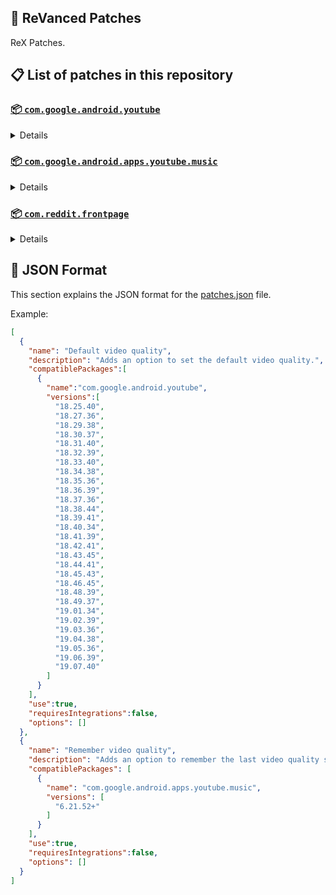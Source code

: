 ## 🧩 ReVanced Patches

ReX Patches.

## 📋 List of patches in this repository

### [📦 `com.google.android.youtube`](https://play.google.com/store/apps/details?id=com.google.android.youtube)
<details>

| 💊 Patch | 📜 Description | 🏹 Target Version |
|:--------:|:--------------:|:-----------------:|
| `Add splash animation` | Adds old style splash animation. | 18.25.40 ~ 19.07.40 |
| `Alternative thumbnails` | Adds options to replace video thumbnails using the DeArrow API or image captures from the video. | 18.25.40 ~ 19.07.40 |
| `Ambient mode switch` | Adds an option to bypass the restrictions of ambient mode or disable it completely. | 18.25.40 ~ 19.07.40 |
| `Append time stamps information` | Adds an option to add the current video quality or playback speed in brackets next to the current time. | 18.25.40 ~ 19.07.40 |
| `Change player flyout panel toggles` | Adds an option to use text toggles instead of switch toggles within the additional settings menu. | 18.25.40 ~ 19.05.36 |
| `Change start page` | Adds an option to set which page the app opens in instead of the homepage. | 18.25.40 ~ 19.07.40 |
| `Custom branding heading` | Applies a custom heading in the top left corner within the app. | 18.25.40 ~ 19.07.40 |
| `Custom branding icon YouTube` | Change the YouTube launcher icon to the icon specified in options.json. | 18.25.40 ~ 19.07.40 |
| `Custom branding name YouTube` | Rename the YouTube app to the name specified in options.json. | 18.25.40 ~ 19.07.40 |
| `Custom double tap length` | Add 'double-tap to seek' value. | 18.25.40 ~ 19.07.40 |
| `Custom package name` | Changes the package name for the non-root build of YouTube and YouTube Music to the name specified in options.json. | all |
| `Custom playback speed` | Adds options to customize available playback speeds. | 18.25.40 ~ 19.07.40 |
| `Custom player overlay opacity` | Adds an option to change the opacity of the video player background when player controls are visible. | 18.25.40 ~ 19.07.40 |
| `Custom seekbar color` | Adds an option to customize seekbar colors in video players and video thumbnails. | 18.25.40 ~ 19.07.40 |
| `Default playback speed` | Adds an option to set the default playback speed. | 18.25.40 ~ 19.07.40 |
| `Default video quality` | Adds an option to set the default video quality. | 18.25.40 ~ 19.07.40 |
| `Disable HDR video` | Adds options to disable HDR video. | 18.25.40 ~ 19.07.40 |
| `Disable QUIC protocol` | Adds an option to disable CronetEngine's QUIC protocol. | 18.25.40 ~ 19.07.40 |
| `Disable auto captions` | Adds an option to disable captions from being automatically enabled. | 18.25.40 ~ 19.07.40 |
| `Disable haptic feedback` | Adds an option to disable haptic feedback when swiping the video player. | 18.25.40 ~ 19.07.40 |
| `Disable landscape mode` | Adds an option to disable landscape mode when entering fullscreen. | 18.25.40 ~ 19.07.40 |
| `Disable pip notification` | Disable pip notification when you first launch pip mode. | 18.25.40 ~ 19.07.40 |
| `Disable rolling number animations` | Adds an option to disable rolling number animations of video view count, user likes, and upload time. | 18.43.45 ~ 19.07.40 |
| `Disable shorts on startup` | Adds an option to disable the Shorts player from resuming on app startup when Shorts were last being watched. | 18.25.40 ~ 19.07.40 |
| `Disable speed overlay` | Adds an option to disable 'Play at 2x speed' when pressing and holding in the video player. | 18.25.40 ~ 19.07.40 |
| `Disable update screen` | Adds an option to disable the "Update your app" screen that appears when using an outdated client. | 18.25.40 ~ 19.07.40 |
| `Enable bottom player gestures` | Adds an option to enter fullscreen when swiping down below the video player. | 18.25.40 ~ 19.07.40 |
| `Enable compact controls overlay` | Adds an option to make the fullscreen controls compact. | 18.25.40 ~ 19.07.40 |
| `Enable debug logging` | Adds an option to enable debug logging. | 18.25.40 ~ 19.07.40 |
| `Enable external browser` | Adds an option to always open links in your browser instead of in the in-app-browser. | 18.25.40 ~ 19.07.40 |
| `Enable gradient loading screen` | Adds an option to enable gradient loading screen. | 18.25.40 ~ 19.07.40 |
| `Enable language switch` | Adds an option to enable or disable language switching toggle. | 18.25.40 ~ 19.07.40 |
| `Enable minimized playback` | Enables minimized and background playback. | 18.25.40 ~ 19.07.40 |
| `Enable new splash animation` | Adds an option to enable a new type of splash animation. | 18.25.40 ~ 19.07.40 |
| `Enable new thumbnail preview` | Adds an option to enables the new seekbar thumbnails preview. | 18.25.40 ~ 19.07.40 |
| `Enable old quality layout` | Adds an option to restore the old video quality menu with specific video resolution options. | 18.25.40 ~ 19.07.40 |
| `Enable open links directly` | Adds an option to skip over redirection URLs in external links. | 18.25.40 ~ 19.07.40 |
| `Enable seekbar tapping` | Adds an option to enable tap-to-seek on the seekbar of the video player. | 18.25.40 ~ 19.07.40 |
| `Enable song search` | Adds an option to enable song search in the voice search screen. | 18.30.37 ~ 19.07.40 |
| `Enable tablet mini player` | Adds an option to enable the tablet mini player layout. | 18.25.40 ~ 19.07.40 |
| `Enable tablet navigation bar` | Adds an option to enable the tablet navigation bar. | 18.25.40 ~ 19.07.40 |
| `Enable wide search bar` | Adds an option to replace the search icon with a wide search bar. This will hide the YouTube logo when active. | 18.25.40 ~ 19.07.40 |
| `Force fullscreen` | Adds an option to forcefully open videos in fullscreen. | 18.25.40 ~ 19.07.40 |
| `Force opus codec` | Adds an option to force the opus audio codec instead of the mp4a audio codec. | 18.25.40 ~ 19.07.40 |
| `Force video codec` | Adds an option to force the video codec. | 18.25.40 ~ 19.07.40 |
| `Hide account menu` | Adds the ability to hide account menu elements using a custom filter in the account menu and You tab. | 18.25.40 ~ 19.07.40 |
| `Hide animated button background` | Hides the background of the pause and play animated buttons in the Shorts player. | 18.25.40 ~ 19.07.40 |
| `Hide auto player popup panels` | Adds an option to hide panels (such as live chat) from opening automatically. | 18.25.40 ~ 19.07.40 |
| `Hide autoplay button` | Adds an option to hide the autoplay button in the video player. | 18.25.40 ~ 19.07.40 |
| `Hide autoplay preview` | Adds an option to hide the autoplay preview container when in fullscreen. | 18.25.40 ~ 19.07.40 |
| `Hide button container` | Adds options to hide action buttons below the video player. | 18.25.40 ~ 19.07.40 |
| `Hide captions button` | Adds an option to hide the captions button in the video player. | 18.25.40 ~ 19.07.40 |
| `Hide cast button` | Adds an option to hide the cast button. | 18.25.40 ~ 19.07.40 |
| `Hide category bar` | Adds an option to hide the category bar in feeds. | 18.25.40 ~ 19.07.40 |
| `Hide channel avatar section` | Adds an option to hide the channel avatar section of the subscription feed. | 18.25.40 ~ 19.07.40 |
| `Hide channel profile components` | Adds an option to hide channel profile components. | 18.25.40 ~ 19.07.40 |
| `Hide channel watermark` | Adds an option to hide creator's watermarks in the video player. | 18.25.40 ~ 19.07.40 |
| `Hide collapse button` | Adds an option to hide the collapse button in the video player. | 18.25.40 ~ 19.07.40 |
| `Hide comment component` | Adds options to hide components related to comments. | 18.25.40 ~ 19.07.40 |
| `Hide crowdfunding box` | Adds an option to hide the crowdfunding box between the player and video description. | 18.25.40 ~ 19.07.40 |
| `Hide description components` | Adds an option to hide description components. | 18.25.40 ~ 19.07.40 |
| `Hide double tap overlay filter` | Hides the double tap dark filter layer. | 18.25.40 ~ 19.07.40 |
| `Hide double tap to like animations` | Hides the like animations when double tap the screen in the Shorts player. | 18.25.40 ~ 19.07.40 |
| `Hide end screen cards` | Adds an option to hide suggested video cards at the end of the video in the video player. | 18.25.40 ~ 19.07.40 |
| `Hide end screen overlay` | Adds an option to hide the overlay in fullscreen when swiping up and at the end of videos. | 18.25.40 ~ 19.07.40 |
| `Hide feed flyout panel` | Adds the ability to hide feed flyout panel components using a custom filter. | 18.25.40 ~ 19.07.40 |
| `Hide filmstrip overlay` | Adds an option to hide filmstrip overlay in the video player. | 18.25.40 ~ 19.07.40 |
| `Hide floating microphone` | Adds an option to hide the floating microphone button when searching. | 18.25.40 ~ 19.07.40 |
| `Hide fullscreen panels` | Adds an option to hide panels such as live chat when in fullscreen. | 18.25.40 ~ 19.07.40 |
| `Hide general ads` | Adds options to hide general ads. | 18.25.40 ~ 19.07.40 |
| `Hide handle` | Adds options to hide the handle in the account switcher and You tab. | 18.25.40 ~ 19.07.40 |
| `Hide info cards` | Adds an option to hide info-cards in the video player. | 18.25.40 ~ 19.07.40 |
| `Hide latest videos button` | Adds options to hide latest videos button in home feed. | 18.25.40 ~ 19.07.40 |
| `Hide layout components` | Adds options to hide general layout components. | 18.25.40 ~ 19.07.40 |
| `Hide load more button` | Adds an option to hide the button under videos that loads similar videos. | 18.25.40 ~ 19.07.40 |
| `Hide mix playlists` | Adds an option to hide mix playlists in feed. | 18.25.40 ~ 19.07.40 |
| `Hide music button` | Adds an option to hide the YouTube Music button in the video player. | 18.25.40 ~ 19.07.40 |
| `Hide navigation buttons` | Adds options to hide and change navigation buttons (such as the Shorts button). | 18.25.40 ~ 19.07.40 |
| `Hide navigation label` | Adds an option to hide navigation bar labels. | 18.25.40 ~ 19.07.40 |
| `Hide player button background` | Hides the dark background surrounding the video player controls. | 18.25.40 ~ 19.07.40 |
| `Hide player flyout panel` | Adds options to hide player flyout panel components. | 18.25.40 ~ 19.07.40 |
| `Hide previous next button` | Adds an option to hide the previous and next buttons in the video player. | 18.25.40 ~ 19.07.40 |
| `Hide search term thumbnail` | Adds an option to hide thumbnails in the search term history. | 18.25.40 ~ 19.07.40 |
| `Hide seek message` | Adds an option to hide the 'Slide left or right to seek' or 'Release to cancel' message container in the video player. | 18.39.41 ~ 19.07.40 |
| `Hide seekbar` | Adds an option to hide the seekbar in video player and video thumbnails. | 18.25.40 ~ 19.07.40 |
| `Hide shorts components` | Adds options to hide components related to YouTube Shorts. | 18.25.40 ~ 19.07.40 |
| `Hide snack bar` | Adds an option to hide the snack bar action popup. | 18.25.40 ~ 19.07.40 |
| `Hide suggested actions` | Adds an option to hide the suggested actions bar inside the player. | 18.25.40 ~ 19.07.40 |
| `Hide suggested video overlay` | Adds an option to hide the suggested video overlay at the end of videos. | 18.25.40 ~ 19.07.40 |
| `Hide suggestions shelf` | Adds an option to hide the suggestions shelf in feed. | 18.25.40 ~ 19.07.40 |
| `Hide time stamp` | Adds an option to hide the timestamp in the bottom left of the video player. | 18.25.40 ~ 19.07.40 |
| `Hide toolbar button` | Adds an option to hide the button in the toolbar. | 18.25.40 ~ 19.07.40 |
| `Hide tooltip content` | Hides the tooltip box that appears on first install. | 18.25.40 ~ 19.07.40 |
| `Hide trending searches` | Adds an option to hide trending searches in the search bar. | 18.25.40 ~ 19.07.40 |
| `Hide video ads` | Adds an option to hide ads in the video player. | 18.25.40 ~ 19.07.40 |
| `Hide voice search button` | Hide voice search button in search bar. | 18.25.40 ~ 19.07.40 |
| `Keep landscape mode` | Adds an option to keep landscape mode when turning the screen off and on in fullscreen. | 18.42.41 ~ 19.07.40 |
| `Layout switch` | Adds an option to trick dpi to use tablet or phone layout. | 18.25.40 ~ 19.07.40 |
| `MaterialYou` | Enables MaterialYou theme for Android 12+ | 18.25.40 ~ 19.07.40 |
| `MicroG support` | Allows ReVanced Extended to run without root and under a different package name with MicroG. | 18.25.40 ~ 19.07.40 |
| `Overlay buttons` | Adds an option to display overlay buttons in the video player. | 18.25.40 ~ 19.07.40 |
| `Quick actions components` | Adds options to hide and customize components below the seekbar in fullscreen. | 18.25.40 ~ 19.07.40 |
| `Remove viewer discretion dialog` | Adds an option to remove the dialog that appears when opening a video that has been age-restricted by accepting it automatically. This does not bypass the age restriction. | 18.25.40 ~ 19.07.40 |
| `Return YouTube Dislike` | Shows the dislike count of videos using the Return YouTube Dislike API. | 18.25.40 ~ 19.07.40 |
| `Sanitize sharing links` | Adds an option to remove tracking query parameters from URLs when sharing links. | 18.25.40 ~ 19.07.40 |
| `Settings` | Applies mandatory patches to implement ReVanced Extended settings into the application. | 18.25.40 ~ 19.07.40 |
| `Shorts outline button` | Apply the outline icon to the action button of the Shorts player. | 18.25.40 ~ 19.07.40 |
| `SponsorBlock` | Integrates SponsorBlock which allows skipping video segments such as sponsored content. | 18.25.40 ~ 19.07.40 |
| `Spoof app version` | Adds options to spoof the YouTube client version. This can be used to restore old UI elements and features. | 18.25.40 ~ 19.07.40 |
| `Spoof device dimensions` | Adds an option to spoof the device dimensions which unlocks higher video qualities if they aren't available on the device. | 18.25.40 ~ 19.07.40 |
| `Spoof player parameters` | Adds options to spoof player parameters to prevent playback issues. | 18.25.40 ~ 19.07.40 |
| `Swipe controls` | Adds options to enable and configure volume and brightness swipe controls. | 18.25.40 ~ 19.07.40 |
| `Theme` | Change the app's theme to the values specified in options.json. | 18.25.40 ~ 19.07.40 |
| `Translations` | Add Crowdin translations for YouTube. | 18.25.40 ~ 19.07.40 |
</details>

### [📦 `com.google.android.apps.youtube.music`](https://play.google.com/store/apps/details?id=com.google.android.apps.youtube.music)
<details>

| 💊 Patch | 📜 Description | 🏹 Target Version |
|:--------:|:--------------:|:-----------------:|
| `Amoled` | Applies a pure black theme to some components. | 6.21.52+ |
| `Background play` | Enables playing music in the background. | 6.21.52+ |
| `Bitrate default value` | Sets the audio quality to "Always High" when you first install the app. | 6.21.52+ |
| `Certificate spoof` | Enables YouTube Music to work with Android Auto by spoofing the YouTube Music certificate. | 6.21.52+ |
| `Change start page` | Adds an option to set which page the app opens in instead of the homepage. | 6.21.52+ |
| `Custom branding icon YouTube Music` | Changes the YouTube Music app icon to the icon specified in options.json. | 6.21.52+ |
| `Custom branding name YouTube Music` | Renames the YouTube Music app to the name specified in options.json. | 6.21.52+ |
| `Custom package name` | Changes the package name for the non-root build of YouTube and YouTube Music to the name specified in options.json. | 6.21.52+ |
| `Custom playback speed` | Adds an option to customize available playback speeds. | 6.21.52+ |
| `Disable auto captions` | Adds an option to disable captions from being automatically enabled. | 6.21.52+ |
| `Disable overlay filter` | Removes the dark overlay when comment, share, save to playlist, and flyout panels are open. | 6.21.52+ |
| `Enable black navigation bar` | Adds an option to set the navigation bar color to black. | 6.21.52+ |
| `Enable color match player` | Adds an option to match the color of the miniplayer to the fullscreen player. Deprecated on YT Music 6.34.51+. | 6.21.52 ~ 6.33.52 |
| `Enable compact dialog` | Adds an option to enable the compact flyout menu on phones. | 6.21.52+ |
| `Enable custom filter` | Adds a custom filter which can be used to hide layout components. | 6.21.52+ |
| `Enable debug logging` | Adds an option to enable debug logging. | 6.21.52+ |
| `Enable force minimized player` | Adds an option to keep the miniplayer minimized even when another track is played. | 6.21.52+ |
| `Enable landscape mode` | Adds an option to enable landscape mode when rotating the screen on phones. | 6.21.52+ |
| `Enable minimized playback` | Enables playback in miniplayer for Kids music. | 6.21.52+ |
| `Enable old player background` | Adds an option to return the player background to the old style. Deprecated on YT Music 6.34.51+. | 6.21.52 ~ 6.33.52 |
| `Enable old player layout` | Adds an option to return the player layout to the old style. Deprecated on YT Music 6.31.55+. | 6.21.52 ~ 6.33.52 |
| `Enable old style library shelf` | Adds an option to return the library tab to the old style. | 6.21.52+ |
| `Enable old style miniplayer` | Adds an option to return the miniplayer to the old style. | 6.21.52+ |
| `Enable opus codec` | Adds an option use the opus audio codec instead of the mp4a audio codec. | 6.21.52+ |
| `Enable playback speed` | Adds an option to add a playback speed button to the flyout panel. | 6.21.52+ |
| `Enable zen mode` | Adds an option to change the player background to light grey to reduce eye strain. Deprecated on YT Music 6.34.51+. | 6.21.52 ~ 6.33.52 |
| `Exclusive audio playback` | Unlocks the option to play music without video. | 6.21.52+ |
| `Hide For You shelf` | Adds an option to hide the For You shelf from the homepage. | 6.21.52+ |
| `Hide account menu` | Adds the ability to hide account menu elements using a custom filter. | 6.21.52+ |
| `Hide action bar component` | Adds options to hide action bar components and replace the offline download button with an external download button. | 6.21.52+ |
| `Hide button shelf` | Adds an option to hide the button shelf from the homepage and explore tab. | 6.21.52+ |
| `Hide carousel shelf` | Adds an option to hide the carousel shelf from the homepage and explore tab. | 6.21.52+ |
| `Hide cast button` | Adds an option to hide the cast button. | 6.21.52+ |
| `Hide category bar` | Adds an option to hide the category bar. | 6.21.52+ |
| `Hide channel guidelines` | Adds an option to hide the channel guidelines at the top of the comments section. | 6.21.52+ |
| `Hide double tap overlay filter` | Removes the dark overlay when double-tapping to seek. | 6.21.52+ |
| `Hide emoji picker and time stamp` | Adds an option to hide the emoji picker and time stamp when typing comments. | 6.21.52+ |
| `Hide flyout panel` | Adds options to hide flyout panel components. | 6.21.52+ |
| `Hide fullscreen share button` | Adds an option to hide the share button in the fullscreen player. | 6.21.52+ |
| `Hide general ads` | Adds options to hide general ads. | 6.21.52+ |
| `Hide get premium` | Hides the "Get Music Premium" label from the account menu and settings. | 6.21.52+ |
| `Hide handle` | Adds an option to hide the handle in the account menu. | 6.21.52+ |
| `Hide history button` | Adds an option to hide the history button in the toolbar. | 6.21.52+ |
| `Hide navigation bar component` | Adds options to hide navigation bar components. | 6.21.52+ |
| `Hide new playlist button` | Adds an option to hide the "New playlist" button in the library. | 6.21.52+ |
| `Hide player overlay filter` | Removes the dark overlay when single-tapping player. | 6.21.52+ |
| `Hide playlist card` | Adds an option to hide the playlist card from the homepage. | 6.21.52+ |
| `Hide tap to update button` | Adds an option to hide the tap to update button. | 6.21.52+ |
| `Hide taste builder` | Hides the "Tell us which artists you like" card from the homepage. | 6.21.52+ |
| `Hide terms container` | Adds an option to hide the terms of service container in the account menu. | 6.21.52+ |
| `Hide tooltip content` | Hides the tooltip box that appears when opening the app for the first time. | 6.21.52+ |
| `Hide voice search button` | Hides the voice search button in the search bar. | 6.21.52+ |
| `MicroG support` | Allows YouTube Music to run without root and under a different package name with MicroG. | 6.21.52+ |
| `Remember playback speed` | Adds an option to remember the last playback speed selected. | 6.21.52+ |
| `Remember repeat state` | Adds an option to remember the state of the repeat toggle. | 6.21.52+ |
| `Remember shuffle state` | Adds an option to remember the state of the shuffle toggle. | 6.21.52+ |
| `Remember video quality` | Adds an option to remember the last video quality selected. | 6.21.52+ |
| `Remove viewer discretion dialog` | Adds an option to remove the dialog that appears when opening a video that has been age-restricted by accepting it automatically. This does not bypass the age restriction. | 6.21.52+ |
| `Replace cast button` | Adds an option to replace the cast button in the player with the "Open music" button. | 6.21.52+ |
| `Replace dismiss queue` | Adds an option to replace "Dismiss queue" with "Watch on YouTube" in the flyout menu. | 6.21.52+ |
| `Return YouTube Dislike` | Adds an option to show the dislike count of songs using the Return YouTube Dislike API. | 6.21.52+ |
| `Sanitize sharing links` | Adds an option to remove tracking query parameters from URLs when sharing links. | 6.21.52+ |
| `Settings` | Adds ReVanced Extended settings to YouTube Music. | 6.21.52+ |
| `SponsorBlock` | Adds options to enable and configure SponsorBlock, which can skip undesired video segments such as non-music sections. | 6.21.52+ |
| `Spoof app version` | Adds options to spoof the YouTube Music client version. This can remove the radio mode restriction in Canadian regions or disable real-time lyrics. | 6.21.52+ |
| `Translations` | Adds Crowdin translations for YouTube Music. | 6.21.52+ |
</details>

### [📦 `com.reddit.frontpage`](https://play.google.com/store/apps/details?id=com.reddit.frontpage)
<details>

| 💊 Patch | 📜 Description | 🏹 Target Version |
|:--------:|:--------------:|:-----------------:|
| `Change package name` | Changes the package name for Reddit to the name specified in options.json. | all |
| `Custom branding name Reddit` | Renames the Reddit app to the name specified in options.json. | all |
| `Disable screenshot popup` | Adds an option to disable the popup that shows up when taking a screenshot. | all |
| `Hide ads` | Adds options to hide ads. | all |
| `Hide navigation buttons` | Adds options to hide buttons in the navigation bar. | all |
| `Hide recently visited shelf` | Adds an option to hide the recently visited shelf in the sidebar. | all |
| `Hide toolbar button` | Adds an option to hide the r/place or Reddit recap button in the toolbar. | all |
| `Open links directly` | Adds an option to skip over redirection URLs in external links. | all |
| `Open links externally` | Adds an option to always open links in your browser instead of in the in-app-browser. | all |
| `Premium icon` | Unlocks premium app icons. | all |
| `Remove subreddit dialog` | Adds options to remove the NSFW community warning and notifications suggestion dialogs by dismissing them automatically. | all |
| `Sanitize sharing links` | Adds an option to remove tracking query parameters from URLs when sharing links. | all |
| `Settings` | Adds ReVanced Extended settings to Reddit. | all |
</details>



## 📝 JSON Format

This section explains the JSON format for the [patches.json](patches.json) file.

Example:

```json
[
  {
    "name": "Default video quality",
    "description": "Adds an option to set the default video quality.",
    "compatiblePackages":[
      {
        "name":"com.google.android.youtube",
        "versions":[
          "18.25.40",
          "18.27.36",
          "18.29.38",
          "18.30.37",
          "18.31.40",
          "18.32.39",
          "18.33.40",
          "18.34.38",
          "18.35.36",
          "18.36.39",
          "18.37.36",
          "18.38.44",
          "18.39.41",
          "18.40.34",
          "18.41.39",
          "18.42.41",
          "18.43.45",
          "18.44.41",
          "18.45.43",
          "18.46.45",
          "18.48.39",
          "18.49.37",
          "19.01.34",
          "19.02.39",
          "19.03.36",
          "19.04.38",
          "19.05.36",
          "19.06.39",
          "19.07.40"
        ]
      }
    ],
    "use":true,
    "requiresIntegrations":false,
    "options": []
  },
  {
    "name": "Remember video quality",
    "description": "Adds an option to remember the last video quality selected.",
    "compatiblePackages": [
      {
        "name": "com.google.android.apps.youtube.music",
        "versions": [
          "6.21.52+"
        ]
      }
    ],
    "use":true,
    "requiresIntegrations":false,
    "options": []
  }
]
```
